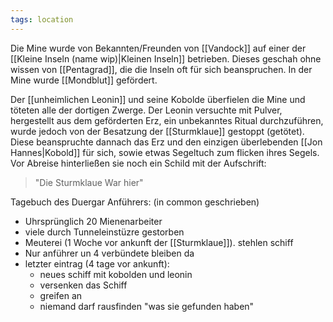```yaml
---
tags: location
--- 
```


Die Mine wurde von Bekannten/Freunden von [[Vandock]] auf einer der [[Kleine Inseln (name wip)|Kleinen Inseln]] betrieben. Dieses geschah ohne wissen von [[Pentagrad]], die die Inseln oft für sich beanspruchen. In der Mine wurde [[Mondblut]] gefördert.

Der [[unheimlichen Leonin]] und seine Kobolde überfielen die Mine und töteten alle der dortigen Zwerge. Der Leonin versuchte mit Pulver, hergestellt aus dem geförderten Erz, ein unbekanntes Ritual durchzuführen, wurde jedoch von der Besatzung der [[Sturmklaue]] gestoppt (getötet).
Diese beanspruchte dannach das Erz und den einzigen überlebenden [[Jon Hannes|Kobold]] für sich, sowie etwas Segeltuch zum flicken ihres Segels.
Vor Abreise hinterließen sie noch ein Schild mit der Aufschrift:
> "Die Sturmklaue War hier"

Tagebuch des Duergar Anführers: (in common geschrieben)
- Uhrsprünglich 20 Mienenarbeiter
- viele durch Tunneleinstüzre gestorben
- Meuterei (1 Woche vor ankunft der [[Sturmklaue]]). stehlen schiff
- Nur anführer un 4 verbündete bleiben da
- letzter eintrag (4 tage vor ankunft):
	- neues schiff mit kobolden und leonin
	- versenken das Schiff
	- greifen an
	- niemand darf rausfinden "was sie gefunden haben"